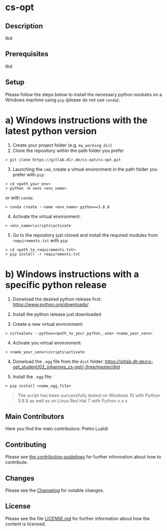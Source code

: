 # cs-opt

## Description

tbd

## Prerequisites

tbd

## Setup

Please follow the steps below to install the necessary python modules on a Windows machine using `pip` (please do not use `conda`):

# a) Windows instructions with the latest python version

1. Create your project folder (e.g. `my_working_dir`)
2. Clone the repository within the path folder you prefer
```
> git clone https://gitlab.dlr.de/cs-opt/cs-opt.git
```
3. Launching the `cmd`, create a virtual environment in the path folder you prefer with `pip`: 
```
> cd <path_your_env>
> python -m venv <env_name>
```
or with `conda`:
```
> conda create --name <env_name> python==3.8.8
```
4. Activate the virtual environment:
```
> <env_name>\scripts\activate
```
5. Go to the repository just cloned and install the required modules from `requirements.txt` with `pip`:
```
> cd <path_to_requirements.txt>
> pip install -r requirements.txt
```

# b) Windows instructions with a specific python release

1. Donwload the desired python release first:
https://www.python.org/downloads/

2. Install the python release just downloaded

3. Create a new virtual environment:
```
> virtualenv --python=<path_to_your_python_.exe> <name_your_venv>
```
4. Activate you virtual environment:
```
> <name_your_venv>\scripts\activate
```
4. Donwload the `.egg` file from the `dist` folder:
https://gitlab.dlr.de/cs-opt_student/02_johannes_cs-opt/-/tree/master/dist

5. Install the `.egg` file:
```
> pip install <name_egg_file>
```

> The script has been successfully tested on Windows 10 with Python 3.8.8
  as well as on Linus Red Hat 7 with Python x.x.x

## Main Contributors

Here you find the main contributors: Pietro Lualdi

## Contributing

Please see [the contribution guidelines](CONTRIBUTING.md) for further information about how to contribute.

## Changes

Please see the [Changelog](CHANGELOG.md) for notable changes.

## License

Please see the file [LICENSE.md](LICENSE.md) for further information about how the content is licensed.
